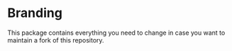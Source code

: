 # Branding

This package contains everything you need to change in case you want to maintain a fork of this repository.